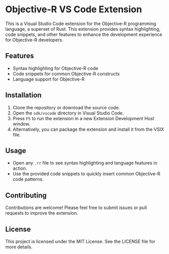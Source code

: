 # Objective-R VS Code Extension

This is a Visual Studio Code extension for the Objective-R programming language, a superset of Rust. This extension provides syntax highlighting, code snippets, and other features to enhance the development experience for Objective-R developers.

## Features

- Syntax highlighting for Objective-R code
- Code snippets for common Objective-R constructs
- Language support for Objective-R

## Installation

1. Clone the repository or download the source code.
2. Open the `sdk/vscode` directory in Visual Studio Code.
3. Press `F5` to run the extension in a new Extension Development Host window.
4. Alternatively, you can package the extension and install it from the VSIX file.

## Usage

- Open any `.rr` file to see syntax highlighting and language features in action.
- Use the provided code snippets to quickly insert common Objective-R code patterns.

## Contributing

Contributions are welcome! Please feel free to submit issues or pull requests to improve the extension.

## License

This project is licensed under the MIT License. See the LICENSE file for more details.